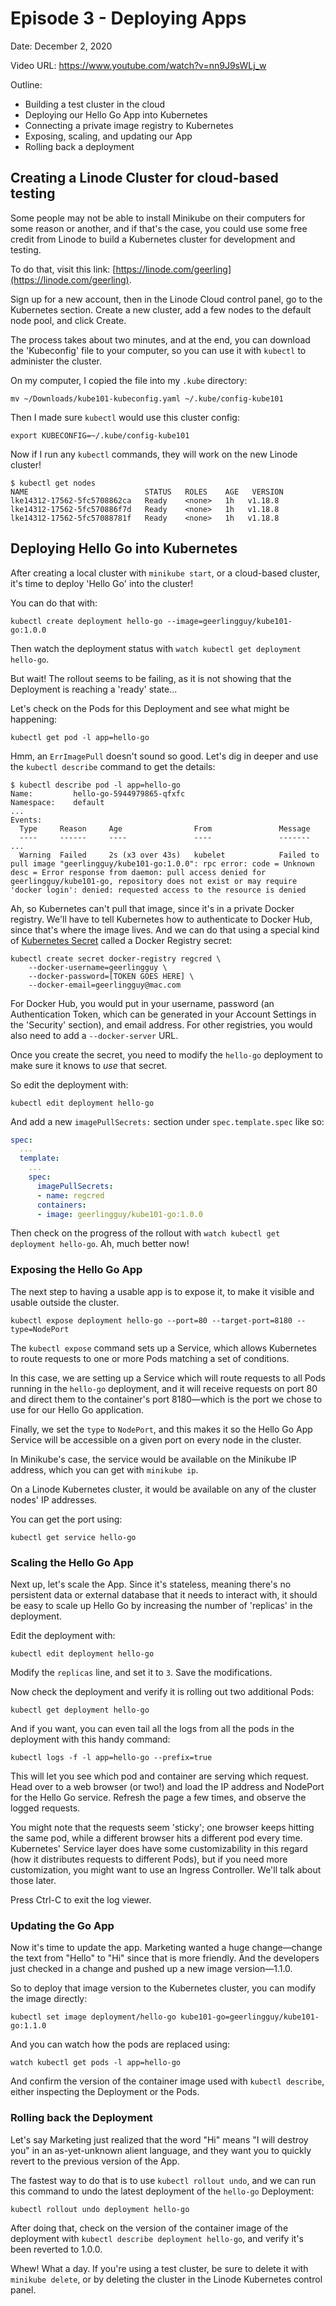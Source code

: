 # Episode 3 - Deploying Apps

Date: December 2, 2020

Video URL: https://www.youtube.com/watch?v=nn9J9sWLj_w

Outline:

  - Building a test cluster in the cloud
  - Deploying our Hello Go App into Kubernetes
  - Connecting a private image registry to Kubernetes
  - Exposing, scaling, and updating our App
  - Rolling back a deployment

## Creating a Linode Cluster for cloud-based testing

Some people may not be able to install Minikube on their computers for some reason or another, and if that's the case, you could use some free credit from Linode to build a Kubernetes cluster for development and testing.

To do that, visit this link: [https://linode.com/geerling](https://linode.com/geerling).

Sign up for a new account, then in the Linode Cloud control panel, go to the Kubernetes section. Create a new cluster, add a few nodes to the default node pool, and click Create.

The process takes about two minutes, and at the end, you can download the 'Kubeconfig' file to your computer, so you can use it with `kubectl` to administer the cluster.

On my computer, I copied the file into my `.kube` directory:

    mv ~/Downloads/kube101-kubeconfig.yaml ~/.kube/config-kube101

Then I made sure `kubectl` would use this cluster config:

    export KUBECONFIG=~/.kube/config-kube101

Now if I run any `kubectl` commands, they will work on the new Linode cluster!

```
$ kubectl get nodes
NAME                          STATUS   ROLES    AGE   VERSION
lke14312-17562-5fc5708862ca   Ready    <none>   1h   v1.18.8
lke14312-17562-5fc570886f7d   Ready    <none>   1h   v1.18.8
lke14312-17562-5fc57088781f   Ready    <none>   1h   v1.18.8
```

## Deploying Hello Go into Kubernetes

After creating a local cluster with `minikube start`, or a cloud-based cluster, it's time to deploy 'Hello Go' into the cluster!

You can do that with:

    kubectl create deployment hello-go --image=geerlingguy/kube101-go:1.0.0

Then watch the deployment status with `watch kubectl get deployment hello-go`.

But wait! The rollout seems to be failing, as it is not showing that the Deployment is reaching a 'ready' state...

Let's check on the Pods for this Deployment and see what might be happening:

    kubectl get pod -l app=hello-go

Hmm, an `ErrImagePull` doesn't sound so good. Let's dig in deeper and use the `kubectl describe` command to get the details:

```
$ kubectl describe pod -l app=hello-go
Name:         hello-go-5944979865-qfxfc
Namespace:    default
...
Events:
  Type     Reason     Age                From               Message
  ----     ------     ----               ----               -------
...
  Warning  Failed     2s (x3 over 43s)   kubelet            Failed to pull image "geerlingguy/kube101-go:1.0.0": rpc error: code = Unknown desc = Error response from daemon: pull access denied for geerlingguy/kube101-go, repository does not exist or may require 'docker login': denied: requested access to the resource is denied
```

Ah, so Kubernetes can't pull that image, since it's in a private Docker registry. We'll have to tell Kubernetes how to authenticate to Docker Hub, since that's where the image lives. And we can do that using a special kind of [Kubernetes Secret](https://kubernetes.io/docs/concepts/configuration/secret/) called a Docker Registry secret:

```
kubectl create secret docker-registry regcred \
    --docker-username=geerlingguy \
    --docker-password=[TOKEN GOES HERE] \
    --docker-email=geerlingguy@mac.com
```

For Docker Hub, you would put in your username, password (an Authentication Token, which can be generated in your Account Settings in the 'Security' section), and email address. For other registries, you would also need to add a `--docker-server` URL.

Once you create the secret, you need to modify the `hello-go` deployment to make sure it knows to _use_ that secret.

So edit the deployment with:

    kubectl edit deployment hello-go

And add a new `imagePullSecrets:` section under `spec.template.spec` like so:

```yaml
spec:
  ...
  template:
    ...
    spec:
      imagePullSecrets:
      - name: regcred
      containers:
      - image: geerlingguy/kube101-go:1.0.0
```

Then check on the progress of the rollout with `watch kubectl get deployment hello-go`. Ah, much better now!

### Exposing the Hello Go App

The next step to having a usable app is to expose it, to make it visible and usable outside the cluster.

    kubectl expose deployment hello-go --port=80 --target-port=8180 --type=NodePort

The `kubectl expose` command sets up a Service, which allows Kubernetes to route requests to one or more Pods matching a set of conditions.

In this case, we are setting up a Service which will route requests to all Pods running in the `hello-go` deployment, and it will receive requests on port 80 and direct them to the container's port 8180—which is the port we chose to use for our Hello Go application.

Finally, we set the `type` to `NodePort`, and this makes it so the Hello Go App Service will be accessible on a given port on every node in the cluster.

In Minikube's case, the service would be available on the Minikube IP address, which you can get with `minikube ip`.

On a Linode Kubernetes cluster, it would be available on any of the cluster nodes' IP addresses.

You can get the port using:

    kubectl get service hello-go

### Scaling the Hello Go App

Next up, let's scale the App. Since it's stateless, meaning there's no persistent data or external database that it needs to interact with, it should be easy to scale up Hello Go by increasing the number of 'replicas' in the deployment.

Edit the deployment with:

    kubectl edit deployment hello-go

Modify the `replicas` line, and set it to `3`. Save the modifications.

Now check the deployment and verify it is rolling out two additional Pods:

    kubectl get deployment hello-go

And if you want, you can even tail all the logs from all the pods in the deployment with this handy command:

    kubectl logs -f -l app=hello-go --prefix=true

This will let you see which pod and container are serving which request. Head over to a web browser (or two!) and load the IP address and NodePort for the Hello Go service. Refresh the page a few times, and observe the logged requests.

You might note that the requests seem 'sticky'; one browser keeps hitting the same pod, while a different browser hits a different pod every time. Kubernetes' Service layer does have some customizability in this regard (how it distributes requests to different Pods), but if you need more customization, you might want to use an Ingress Controller. We'll talk about those later.

Press Ctrl-C to exit the log viewer.

### Updating the Go App

Now it's time to update the app. Marketing wanted a huge change—change the text from "Hello" to "Hi" since that is more friendly. And the developers just checked in a change and pushed up a new image version—1.1.0.

So to deploy that image version to the Kubernetes cluster, you can modify the image directly:

    kubectl set image deployment/hello-go kube101-go=geerlingguy/kube101-go:1.1.0

And you can watch how the pods are replaced using:

    watch kubectl get pods -l app=hello-go

And confirm the version of the container image used with `kubectl describe`, either inspecting the Deployment or the Pods.

### Rolling back the Deployment

Let's say Marketing just realized that the word "Hi" means "I will destroy you" in an as-yet-unknown alient language, and they want you to quickly revert to the previous version of the App.

The fastest way to do that is to use `kubectl rollout undo`, and we can run this command to undo the latest deployment of the `hello-go` Deployment:

    kubectl rollout undo deployment hello-go

After doing that, check on the version of the container image of the deployment with `kubectl describe deployment hello-go`, and verify it's been reverted to 1.0.0.

Whew! What a day. If you're using a test cluster, be sure to delete it with `minikube delete`, or by deleting the cluster in the Linode Kubernetes control panel.
